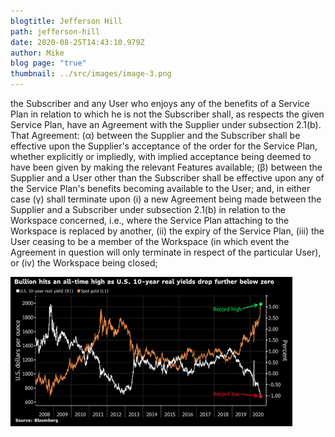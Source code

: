 ```yaml
---
blogtitle: Jefferson Hill
path: jefferson-hill
date: 2020-08-25T14:43:10.979Z
author: Mike
blog page: "true"
thumbnail: ../src/images/image-3.png
---
```

the Subscriber and any User who enjoys any of the benefits of a Service Plan in relation to which he is not the Subscriber shall, as respects the given Service Plan, have an Agreement with the Supplier under subsection 2.1(b). That Agreement: (α) between the Supplier and the Subscriber shall be effective upon the Supplier's acceptance of the order for the Service Plan, whether explicitly or impliedly, with implied acceptance being deemed to have been given by making the relevant Features available; (β) between the Supplier and a User other than the Subscriber shall be effective upon any of the Service Plan's benefits becoming available to the User; and, in either case (γ) shall terminate upon (i) a new Agreement being made between the Supplier and a Subscriber under subsection 2.1(b) in relation to the Workspace concerned, i.e., where the Service Plan attaching to the Workspace is replaced by another, (ii) the expiry of the Service Plan, (iii) the User ceasing to be a member of the Workspace (in which event the Agreement in question will only terminate in respect of the particular User), or (iv) the Workspace being closed;

![](../src/images/image-3.png)